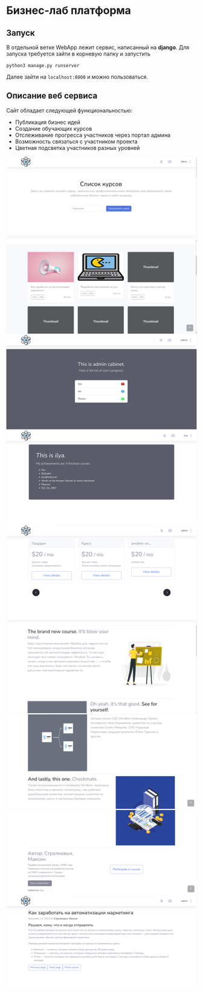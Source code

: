 # Бизнес-лаб платформа

## Запуск

В отдельной ветке WebApp лежит сервис, написанный на **django**. Для запуска требуется зайти в корневую папку и запустить 

    python3 manage.py runserver
Далее зайти на `localhost:8000` и можно пользоваться.

## Описание веб сервиса
Сайт обладает следующей функциональностью:

 - Публикация бизнес идей 
 - Создание обучающих курсов 
 - Отслеживание прогресса участников через портал админа 
 - Возможность связаться с участником проекта
 - Цветная подсветка участников разных уровней
 
![alt text](screenshots/1.png)
![alt text](screenshots/3.png)
![alt text](screenshots/4.png)
![alt text](screenshots/5.png)
![alt text](screenshots/6.png)
![alt text](screenshots/7.png)
![alt text](screenshots/8.png)
![alt text](screenshots/9.png)
![alt text](screenshots/10.png)
